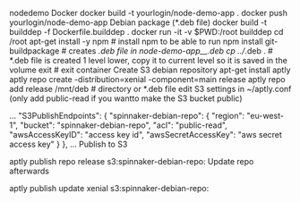 nodedemo
Docker
docker build -t yourlogin/node-demo-app .
docker push yourlogin/node-demo-app
Debian package (*.deb file)
docker build -t builddep -f Dockerfile.builddep .
docker run -it -v $PWD:/root builddep
cd /root
apt-get install -y npm    # install npm to be able to run npm install
git-buildpackage          # creates *.deb file in node-demo-app_<version>_<arch>.deb
cp ../*.deb .             # *.deb file is created 1 level lower, copy it to current level so it is saved in the volume
exit                      # exit container
Create S3 debian repository
apt-get install aptly
aptly repo create -distribution=xenial -component=main release
aptly repo add release /mnt/deb # directory or *.deb file
edit S3 settings in ~/aptly.conf (only add public-read if you wantto make the S3 bucket public)

  ...
  "S3PublishEndpoints": {
    "spinnaker-debian-repo": {
      "region": "eu-west-1",
      "bucket": "spinnaker-debian-repo",
      "acl": "public-read",
      "awsAccessKeyID": "access key id",
      "awsSecretAccessKey": "aws secret access key"
    }
  },
  ...
Publish to S3

aptly publish repo release s3:spinnaker-debian-repo:
Update repo afterwards

aptly publish update xenial s3:spinnaker-debian-repo:
